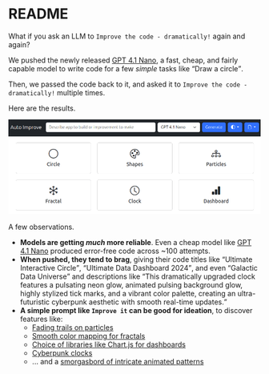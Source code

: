 # README

<section data-target="#introduction">

What if you ask an LLM to `Improve the code - dramatically!` again and again?

We pushed the newly released [GPT 4.1 Nano](https://platform.openai.com/docs/models/gpt-4.1-nano), a fast, cheap, and fairly capable model to write code for a few _simple_ tasks like <q>Draw a circle</q>.

Then, we passed the code back to it, and asked it to `Improve the code - dramatically!` multiple times.

Here are the results.

</section>

[![Screenshot](screenshot.webp)](https://sanand0.github.io/autoimprove/)

<section data-target="#observations">

A few observations.

- **Models are getting _much_ more reliable**. Even a cheap model like [GPT 4.1 Nano](https://platform.openai.com/docs/models/gpt-4.1-nano) produced error-free code across ~100 attempts.
- **When pushed, they tend to brag**, giving their code titles like <q>Ultimate Interactive Circle</q>, <q>Ultimate Data Dashboard 2024</q>, and even <q>Galactic Data Universe</q> and descriptions like <q>This dramatically upgraded clock features a pulsating neon glow, animated pulsing background glow, highly stylized tick marks, and a vibrant color palette, creating an ultra-futuristic cyberpunk aesthetic with smooth real-time updates.</q>
- **A simple prompt like `Improve it` can be good for ideation**, to discover features like:
  - [Fading trails on particles](https://sanand0.github.io/autoimprove/#apps/particles.json)
  - [Smooth color mapping for fractals](https://sanand0.github.io/autoimprove/#apps/fractal.json)
  - [Choice of libraries like Chart.js for dashboards](https://sanand0.github.io/autoimprove/#apps/dashboard.json)
  - [Cyberpunk clocks](https://sanand0.github.io/autoimprove/#apps/clock.json)
  - ... and a [smorgasbord of intricate animated patterns](https://sanand0.github.io/autoimprove/#apps/shapes.json)

</section>
